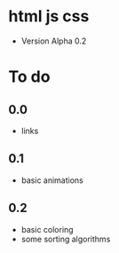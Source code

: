 # html js css

- Version Alpha 0.2

# To do

## 0.0

- links

## 0.1

- basic animations

## 0.2

- basic coloring
- some sorting algorithms
